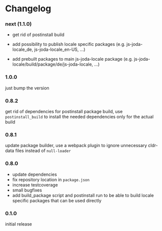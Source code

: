 Changelog
=========

### next (1.1.0)

* get rid of postinstall build

* add possibility to publish locale specific packages (e.g. js-joda-locale_de, js-joda-locale_en-US, ...)

* add prebuilt packages to main js-joda-locale package (e.g. js-joda-locale/build/package/de/js-joda-locale, ...)

### 1.0.0

just bump the version

### 0.8.2

get rid of dependencies for postinstall package build, use `postinstall_build` to install the needed
dependencies only for the actual build

### 0.8.1

update package builder, use a webpack plugin to ignore unnecessary cldr-data files instead of `null-loader`

### 0.8.0

- update dependencies
- fix repository location in `package.json`
- increase testcoverage
- small bugfixes
- add build_package script and postinstall run to be able to build locale specific packages that 
  can be used directly

### 0.1.0

initial release 
